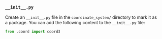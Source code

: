 ### `__init__.py`

Create an `__init__.py` file in the `coordinate_system/` directory to mark it as a package. You can add the following content to the `__init__.py` file:

```python
from .coord import coord3